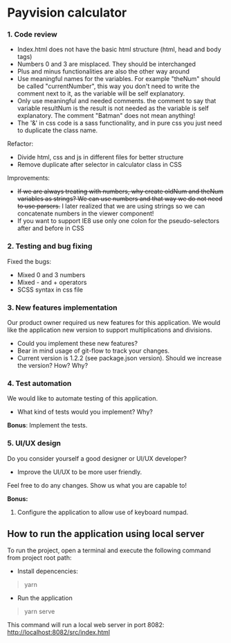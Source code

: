 # Payvision calculator

### 1. Code review

- Index.html does not have the basic html structure (html, head and body tags)
- Numbers 0 and 3 are misplaced. They should be interchanged
- Plus and minus functionalities are also the other way around
- Use meaningful names for the variables. For example "theNum" should be called "currentNumber", this way you don't need to write the comment next to it, as the variable will be self explanatory.
- Only use meaningful and needed comments. the comment to say that variable resultNum is the result is not needed as the variable is self explanatory. The comment "Batman" does not mean anything!
- The '&' in css code is a sass functionality, and in pure css you just need to duplicate the class name.

Refactor:
- Divide html, css and js in different files for better structure
- Remove duplicate after selector in calculator class in CSS

Improvements:
- ~~If we are always treating with numbers, why create oldNum and theNum variables as strings? We can use numbers and that way we do not need to use parsers.~~ I later realized that we are using strings so we can concatenate numbers in the viewer component!
- If you want to support IE8 use only one colon for the pseudo-selectors after and before in CSS

### 2. Testing and bug fixing

Fixed the bugs:
 - Mixed 0 and 3 numbers
 - Mixed - and + operators
 - SCSS syntax in css file

### 3. New features implementation

Our product owner required us new features for this application. We would like the application new version to support multiplications and divisions.

- Could you implement these new features?
- Bear in mind usage of git-flow to track your changes.
- Current version is 1.2.2 (see package.json version). Should we increase the version? How? Why?

### 4. Test automation

We would like to automate testing of this application.

- What kind of tests would you implement? Why?

**Bonus**: Implement the tests.

### 5. UI/UX design

Do you consider yourself a good designer or UI/UX developer?

- Improve the UI/UX to be more user friendly.

Feel free to do any changes. Show us what you are capable to!

**Bonus:**

1. Configure the application to allow use of keyboard numpad.

## How to run the application using local server

To run the project, open a terminal and execute the following command from project root path:

- Install depencencies:

> yarn

- Run the application

> yarn serve

This command will run a local web server in port 8082:
[http://localhost:8082/src/index.html](http://localhost:8082/src/index.html)
